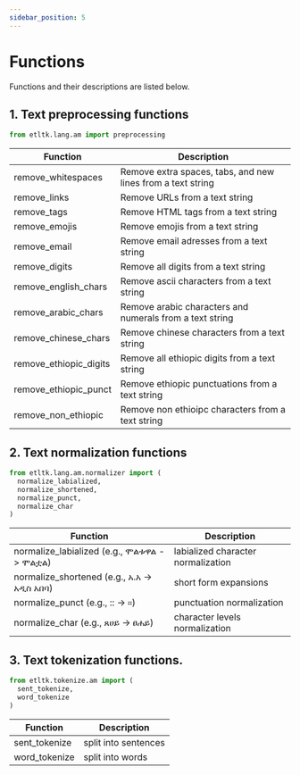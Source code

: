 ```yaml
---
sidebar_position: 5
---
```


# Functions

Functions and their descriptions are listed below.

## 1. Text preprocessing functions

```python
from etltk.lang.am import preprocessing
```

| Function | Description |
-----------|-------------|
| remove_whitespaces | Remove extra spaces, tabs, and new lines from a text string
| remove_links | Remove URLs from a text string
| remove_tags | Remove HTML tags from a text string
| remove_emojis | Remove emojis from a text string
| remove_email | Remove email adresses from a text string
| remove_digits | Remove all digits from a text string
| remove_english_chars | Remove ascii characters from a text string
| remove_arabic_chars | Remove arabic characters and numerals from a text string
| remove_chinese_chars | Remove chinese characters from a text string
| remove_ethiopic_digits | Remove all ethiopic digits from a text string
| remove_ethiopic_punct | Remove ethiopic punctuations from a text string
| remove_non_ethiopic | Remove non ethioipc characters from a text string

## 2. Text normalization functions

```python
from etltk.lang.am.normalizer import ( 
  normalize_labialized, 
  normalize_shortened,
  normalize_punct,
  normalize_char
)
```

| Function | Description |
-----------|-------------|
| normalize_labialized (e.g., ሞልቱዋል -> ሞልቷል) | labialized character normalization
| normalize_shortened (e.g., አ.አ -> አዲስ አበባ) | short form expansions
| normalize_punct (e.g., :: -> ።) | punctuation normalization
| normalize_char (e.g., ጸሀይ -> ፀሐይ) | character levels normalization

## 3. Text tokenization functions.

```python
from etltk.tokenize.am import (
  sent_tokenize,
  word_tokenize
)
```

| Function | Description |
-----------|-------------|
| sent_tokenize | split into sentences
| word_tokenize | split into words
